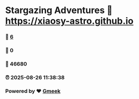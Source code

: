 # Stargazing Adventures :link: https://xiaosy-astro.github.io 
### :page_facing_up: [6](https://xiaosy-astro.github.io/tag.html) 
### :speech_balloon: 0 
### :hibiscus: 46680 
### :alarm_clock: 2025-08-26 11:38:38 
### Powered by :heart: [Gmeek](https://github.com/Meekdai/Gmeek)
